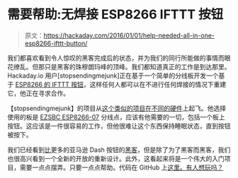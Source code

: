 # 需要帮助:无焊接 ESP8266 IFTTT 按钮

> 原文：<https://hackaday.com/2016/01/01/help-needed-all-in-one-esp8266-ifttt-button/>

我们都喜欢看到令人惊叹的黑客完成后的状态，并为我们的同行所能做的事情而眼花缭乱。但那只是黑客的珠穆朗玛峰的顶峰。我们都知道真正的工作是到达那里。Hackaday.io 用户[stopsendingmejunk]正在基于一个简单的分线板开发一个基于 [ESP8266 的 IFTTT 按钮](https://hackaday.io/project/9000-all-in-one-esp8266-ifttt-button)，这样任何人都可以在不进行任何焊接的情况下重建它，他正在寻求合作。

【stopsendingmejunk】的项目从[这个类似的项目在不同的硬件](https://www.hackster.io/noelportugal/esp8266-ifttt-easy-button-888a87)上起飞。他选择使用的板是 [EZSBC ESP8266-07](http://www.ezsbc.com/index.php/products/wifi01.html#.VoSzbJMrK50) 分线点，应该有他需要的一切，包括一个板上按钮。这应该是一件很容易的工作，但他很难让这个东西保持睡眠状态，直到按钮被按下。

我们已经看到[比](http://hackaday.com/2015/08/10/hacking-the-amazon-dash-button-to-record-whatever-you-want/)更多的亚马逊 Dash 按钮的[黑客](http://hackaday.com/2015/09/09/press-amazon-dash-button-summon-uber/)，但是除了为了黑客而黑客，我们也很高兴看到一个全新的开放的重新设计。此外，这看起来将是一个伟大的入门项目，需要一点点摆弄。只要一点点帮助。代码在 GitHub 上[这里。有人想玩吗？](https://github.com/sam1am/IFTTTButton)